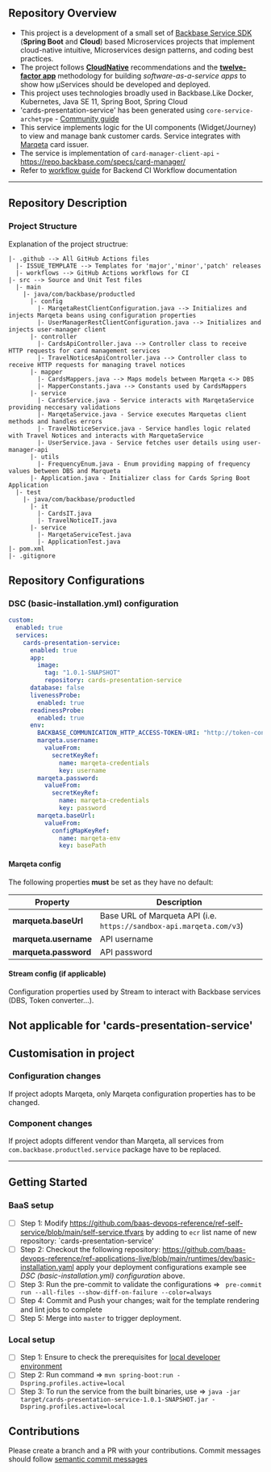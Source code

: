 ## Repository Overview

- This project is a development of a small set of [Backbase Service SDK](https://community.backbase.com/documentation/ServiceSDK/latest/index) (**Spring Boot** and **Cloud**) based Microservices projects that implement cloud-native intuitive, Microservices design patterns, and coding best practices.
- The project follows [**CloudNative**](https://www.cncf.io/) recommendations and the [**twelve-factor app**](https://12factor.net/) methodology for building *software-as-a-service apps* to show how μServices should be developed and deployed.
- This project uses technologies broadly used in Backbase.Like Docker, Kubernetes, Java SE 11, Spring Boot, Spring Cloud
- 'cards-presentation-service' has been generated using `core-service-archetype` - [Community guide](https://community.backbase.com/documentation/ServiceSDK/latest/create_a_core_service)
- This service implements logic for the UI components (Widget/Journey) to view and manage bank customer cards. Service integrates with [Marqeta](https://www.marqeta.com) card issuer.
- The service is implementation of `card-manager-client-api` - https://repo.backbase.com/specs/card-manager/
- Refer to [workflow guide](https://github.com/baas-devops-reference/docs/tree/master/backend) for Backend CI Workflow documentation

---
## Repository Description
### Project Structure
Explanation of the project structrue:
```
|- .github --> All GitHub Actions files
  |- ISSUE_TEMPLATE --> Templates for 'major','minor','patch' releases
  |- workflows --> GitHub Actions workflows for CI
|- src --> Source and Unit Test files
  |- main
    |- java/com/backbase/productled
      |- config
        |- MarqetaRestClientConfiguration.java --> Initializes and injects Marqeta beans using configuration properties
        |- UserManagerRestClientConfiguration.java --> Initializes and injects user-manager client
      |- controller
        |- CardsApiController.java --> Controller class to receive HTTP requests for card management services
        |- TravelNoticesApiController.java --> Controller class to receive HTTP requests for managing travel notices
      |- mapper
        |- CardsMappers.java --> Maps models between Marqeta <-> DBS
        |- MapperConstants.java --> Constants used by CardsMappers
      |- service
        |- CardsService.java - Service interacts with MarqetaService providing neccesary validations
        |- MarqetaService.java - Service executes Marquetas client methods and handles errors
        |- TravelNoticeService.java - Service handles logic related with Travel Notices and interacts with MarquetaService
        |- UserService.java - Service fetches user details using user-manager-api
      |- utils
        |- FrequencyEnum.java - Enum providing mapping of frequency values between DBS and Marqueta 
      |- Application.java - Initializer class for Cards Spring Boot Application
  |- test
    |- java/com/backbase/productled
      |- it
        |- CardsIT.java
        |- TravelNoticeIT.java
      |- service
        |- MarqetaServiceTest.java
        |- ApplicationTest.java
|- pom.xml
|- .gitignore
```
## Repository Configurations
### DSC (basic-installation.yml) configuration

```yaml
custom:
  enabled: true
  services:
    cards-presentation-service:
      enabled: true
      app:
        image:
          tag: "1.0.1-SNAPSHOT"
          repository: cards-presentation-service
      database: false
      livenessProbe:
        enabled: true
      readinessProbe:
        enabled: true
      env:
        BACKBASE_COMMUNICATION_HTTP_ACCESS-TOKEN-URI: "http://token-converter:8080/oauth/token"
        marqeta.username:
          valueFrom:
            secretKeyRef:
              name: marqeta-credentials
              key: username
        marqeta.password:
          valueFrom:
            secretKeyRef:
              name: marqeta-credentials
              key: password
        marqeta.baseUrl:
          valueFrom:
            configMapKeyRef:
              name: marqeta-env
              key: basePath
```
#### Marqeta config
The following properties **must** be set as they have no default:

Property | Description
--- | ---
**marqueta.baseUrl** | Base URL of Marqueta API (i.e. `https://sandbox-api.marqeta.com/v3`)
**marqueta.username** | API username
**marqueta.password** | API password

#### Stream config (if applicable)
Configuration properties used by Stream to interact with Backbase services (DBS, Token converter...).

Not applicable for 'cards-presentation-service'
---
## Customisation in project
### Configuration changes
If project adopts Marqeta, only Marqeta configuration properties has to be changed.

### Component changes
If project adopts different vendor than Marqeta, all services from `com.backbase.productled.service` package have to be replaced.

---
## Getting Started
### BaaS setup

- [ ] Step 1: Modify https://github.com/baas-devops-reference/ref-self-service/blob/main/self-service.tfvars by adding to `ecr` list name of new repository: `cards-presentation-service'
- [ ] Step 2: Checkout the following repository: https://github.com/baas-devops-reference/ref-applications-live/blob/main/runtimes/dev/basic-installation.yaml apply your deployment configurations example see _DSC (basic-installation.yml) configuration_ above.
- [ ] Step 3: Run the pre-commit to validate the configurations => ` pre-commit run --all-files --show-diff-on-failure --color=always`
- [ ] Step 4: Commit and Push your changes; wait for the template rendering and lint jobs to complete
- [ ] Step 5: Merge into `master` to trigger deployment.

### Local setup

- [ ] Step 1: Ensure to check the prerequisites for [local developer environment](https://community.backbase.com/documentation/ServiceSDK/latest/create_developer_environment)
- [ ] Step 2: Run command => `mvn spring-boot:run -Dspring.profiles.active=local`
- [ ] Step 3: To run the service from the built binaries, use => `java -jar target/cards-presentation-service-1.0.1-SNAPSHOT.jar -Dspring.profiles.active=local`

## Contributions
Please create a branch and a PR with your contributions. Commit messages should follow [semantic commit messages](https://seesparkbox.com/foundry/semantic_commit_messages)
